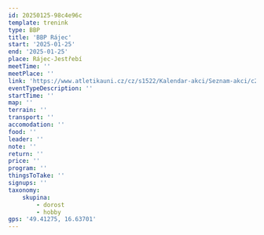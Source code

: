 ```yaml
---
id: 20250125-98c4e96c
template: trenink
type: BBP
title: 'BBP Rájec'
start: '2025-01-25'
end: '2025-01-25'
place: Rájec-Jestřebí
meetTime: ''
meetPlace: ''
link: 'https://www.atletikauni.cz/cz/s1522/Kalendar-akci/Seznam-akci/c2130-Detail-akce/ata1159-BBP-5-Rajecka-desitka'
eventTypeDescription: ''
startTime: ''
map: ''
terrain: ''
transport: ''
accomodation: ''
food: ''
leader: ''
note: ''
return: ''
price: ''
program: ''
thingsToTake: ''
signups: ''
taxonomy:
    skupina:
        - dorost
        - hobby
gps: '49.41275, 16.63701'
---
```


